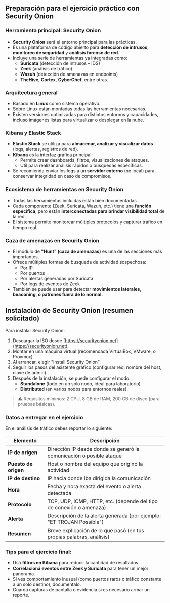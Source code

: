 ## **Preparación para el ejercicio práctico con Security Onion**

### **Herramienta principal: Security Onion**

- **Security Onion** será el entorno principal para las prácticas.
- Es una plataforma de código abierto para **detección de intrusos**, **monitoreo de seguridad** y **análisis forense de red**.
- Incluye una serie de herramientas ya integradas como:
    - **Suricata** (detección de intrusos – IDS)
    - **Zeek** (análisis de tráfico)
    - **Wazuh** (detección de amenazas en endpoints)
    - **TheHive**, **Cortex**, **CyberChef**, entre otras.

### **Arquitectura general**

- Basado en **Linux** como sistema operativo.
- Sobre Linux están montadas todas las herramientas necesarias.
- Existen versiones optimizadas para distintos entornos y capacidades, incluso imágenes listas para virtualizar o desplegar en la nube.

### **Kibana y Elastic Stack**

- **Elastic Stack** se utiliza para **almacenar, analizar y visualizar datos** (logs, alertas, registros de red).
- **Kibana** es la interfaz gráfica principal:
    - Permite crear dashboards, filtros, visualizaciones de ataques.
    - Útil para realizar análisis rápidos o búsquedas específicas.
- Se recomienda enviar los logs a un **servidor externo** (no local) para conservar integridad en caso de compromisos.

### **Ecosistema de herramientas en Security Onion**

- Todas las herramientas incluidas están bien documentadas.
- Cada componente (Zeek, Suricata, Wazuh, etc.) tiene una **función específica**, pero están **interconectadas para brindar visibilidad total** de la red.
- El sistema permite monitorear múltiples protocolos y capturar tráfico en tiempo real.

### **Caza de amenazas en Security Onion**

- El módulo de **"Hunt" (caza de amenazas)** es una de las secciones más importantes.
- Ofrece múltiples formas de búsqueda de actividad sospechosa:
    - Por IP
    - Por puertos
    - Por alertas generadas por Suricata
    - Por logs de eventos de Zeek
- También se puede usar para detectar **movimientos laterales, beaconing, o patrones fuera de lo normal.**

## Instalación de Security Onion (resumen solicitado)

Para instalar Security Onion:
1. Descargar la ISO desde [https://securityonion.net](https://securityonion.net).
2. Montar en una máquina virtual (recomendada VirtualBox, VMware, o Proxmox).
3. Al arrancar, elegir "Install Security Onion".
4. Seguir los pasos del asistente gráfico (configurar red, nombre del host, clave de admin).
5. Después de la instalación, se puede configurar el modo:
    - **Standalone** (todo en un solo nodo, ideal para laboratorio)
    - **Distributed** (en varios nodos para entornos reales).

> ⚠️ Requisitos mínimos: 2 CPU, 8 GB de RAM, 200 GB de disco (para pruebas básicas).

### **Datos a entregar en el ejercicio**

En el análisis de tráfico debes reportar lo siguiente:

|Elemento|Descripción|
|---|---|
|**IP de origen**|Dirección IP desde donde se generó la comunicación o posible ataque|
|**Puesto de origen**|Host o nombre del equipo que originó la actividad|
|**IP de destino**|IP hacia donde iba dirigida la comunicación|
|**Hora**|Fecha y hora exacta del evento o alerta detectada|
|**Protocolo**|TCP, UDP, ICMP, HTTP, etc. (depende del tipo de conexión o amenaza)|
|**Alerta**|Descripción de la alerta generada (por ejemplo: "ET TROJAN Possible")|
|**Resumen**|Breve explicación de lo que pasó (en tus propias palabras, análisis)|

### Tips para el ejercicio final:

- Usá **filtros en Kibana** para reducir la cantidad de resultados.
- **Correlacioná eventos entre Zeek y Suricata** para tener un mejor panorama.
- Si ves comportamiento inusual (como puertos raros o tráfico constante a un solo destino), documentalo.
- Guarda capturas de pantalla o evidencia si es necesario armar un reporte.
